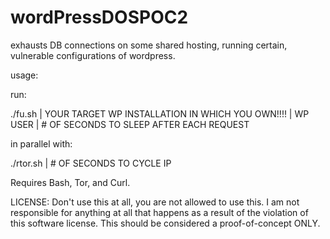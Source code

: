# wordPressDOSPOC2
exhausts DB connections on some shared hosting, running certain, vulnerable configurations of wordpress.

usage: 


run:


./fu.sh | YOUR TARGET WP INSTALLATION IN WHICH YOU OWN!!!! | WP USER | # OF SECONDS TO SLEEP AFTER EACH REQUEST


in parallel with:


./rtor.sh | # OF SECONDS TO CYCLE IP 

Requires Bash, Tor, and Curl.

LICENSE: Don't use this at all, you are not allowed to use this. I am not responsible for anything at all that happens as a result of the violation of this software license. This should be considered a proof-of-concept ONLY.
